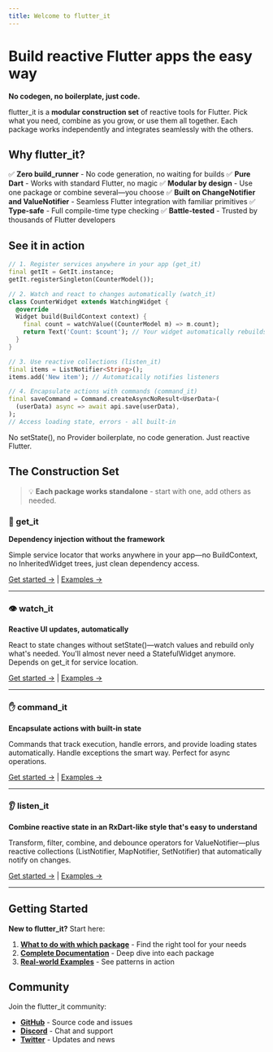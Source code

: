 ```yaml
---
title: Welcome to flutter_it
---
```


# Build reactive Flutter apps the easy way

**No codegen, no boilerplate, just code.**

flutter_it is a **modular construction set** of reactive tools for Flutter. Pick what you need, combine as you grow, or use them all together. Each package works independently and integrates seamlessly with the others.

## Why flutter_it?

✅ **Zero build_runner** - No code generation, no waiting for builds
✅ **Pure Dart** - Works with standard Flutter, no magic
✅ **Modular by design** - Use one package or combine several—you choose
✅ **Built on ChangeNotifier and ValueNotifier** - Seamless Flutter integration with familiar primitives
✅ **Type-safe** - Full compile-time type checking
✅ **Battle-tested** - Trusted by thousands of Flutter developers

## See it in action

```dart
// 1. Register services anywhere in your app (get_it)
final getIt = GetIt.instance;
getIt.registerSingleton(CounterModel());

// 2. Watch and react to changes automatically (watch_it)
class CounterWidget extends WatchingWidget {
  @override
  Widget build(BuildContext context) {
    final count = watchValue((CounterModel m) => m.count);
    return Text('Count: $count'); // Your widget automatically rebuilds on every change
  }
}

// 3. Use reactive collections (listen_it)
final items = ListNotifier<String>();
items.add('New item'); // Automatically notifies listeners

// 4. Encapsulate actions with commands (command_it)
final saveCommand = Command.createAsyncNoResult<UserData>(
  (userData) async => await api.save(userData),
);
// Access loading state, errors - all built-in
```

No setState(), no Provider boilerplate, no code generation. Just reactive Flutter.

## The Construction Set

> 💡 **Each package works standalone** - start with one, add others as needed.

### 🎯 get_it
**Dependency injection without the framework**

Simple service locator that works anywhere in your app—no BuildContext, no InheritedWidget trees, just clean dependency access.

[Get started →](/documentation/get_it/getting_started) | [Examples →](/examples/get_it/get_it)

---

### 👁️ watch_it
**Reactive UI updates, automatically**

React to state changes without setState()—watch values and rebuild only what's needed. You'll almost never need a StatefulWidget anymore. Depends on get_it for service location.

[Get started →](/documentation/watch_it/watch_it) | [Examples →](/examples/watch_it/watch_it)

---

### ✋ command_it
**Encapsulate actions with built-in state**

Commands that track execution, handle errors, and provide loading states automatically. Handle exceptions the smart way. Perfect for async operations.

[Get started →](/documentation/command_it/command_it) | [Examples →](/examples/command_it/command_it)

---

### 👂 listen_it
**Combine reactive state in an RxDart-like style that's easy to understand**

Transform, filter, combine, and debounce operators for ValueNotifier—plus reactive collections (ListNotifier, MapNotifier, SetNotifier) that automatically notify on changes.

[Get started →](/documentation/listen_it/listen_it) | [Examples →](/examples/listen_it/listen_it)

---

## Getting Started

**New to flutter_it?** Start here:

1. **[What to do with which package](/getting_started/what_to_do_with_which_package)** - Find the right tool for your needs
2. **[Complete Documentation](/documentation/overview)** - Deep dive into each package
3. **[Real-world Examples](/examples/overview)** - See patterns in action

## Community

Join the flutter_it community:

- **[GitHub](https://github.com/flutter-it)** - Source code and issues
- **[Discord](https://discord.gg/g5hUvhRz)** - Chat and support
- **[Twitter](https://x.com/ThomasBurkhartB)** - Updates and news

